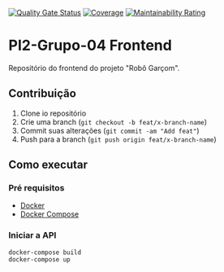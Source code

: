 [![Quality Gate Status](https://sonarcloud.io/api/project_badges/measure?project=PI2-Grupo-04_Front-end&metric=alert_status)](https://sonarcloud.io/dashboard?id=PI2-Grupo-04_Front-end)
[![Coverage](https://sonarcloud.io/api/project_badges/measure?project=PI2-Grupo-04_Front-end&metric=coverage)](https://sonarcloud.io/dashboard?id=PI2-Grupo-04_Front-end)
[![Maintainability Rating](https://sonarcloud.io/api/project_badges/measure?project=PI2-Grupo-04_Front-end&metric=sqale_rating)](https://sonarcloud.io/dashboard?id=PI2-Grupo-04_Front-end)

# PI2-Grupo-04 Frontend

Repositório do frontend do projeto "Robô Garçom".

## Contribuição

1. Clone io repositório
2. Crie uma branch (`git checkout -b feat/x-branch-name`)
3. Commit suas alterações (`git commit -am "Add feat"`)
4. Push para a branch (`git push origin feat/x-branch-name`)

## Como executar

### Pré requisitos

- [Docker](https://docs.docker.com/engine/install/ubuntu/)
- [Docker Compose](https://docs.docker.com/compose/install/)

### Iniciar a API

```shell
docker-compose build
docker-compose up
